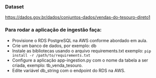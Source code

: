 ### Dataset
https://dados.gov.br/dados/conjuntos-dados/vendas-do-tesouro-direto1

### Para rodar a aplicação de ingestão faça:
- Provisione o RDS PostgreSQL na AWS conforme abordado em aula.
- Crie um banco de dados, por exemplo: db
- Instale as bibliotecas usando o arquivo requirements.txt exemplo:
    `pip install -r /path/to/requirements.txt`
- Configure a aplicação app-ingestion.py com o nome da tabela a ser criada, exemplo: tb_venda_tesouro.
- Edite variável db_string com o endpoint do RDS na AWS.
